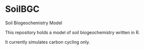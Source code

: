 # SoilBGC

Soil Biogeochemistry Model

This repository holds a model of soil biogeochemistry written in R.

It currently simulates carbon cycling only.

